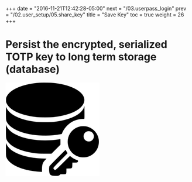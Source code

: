+++
date = "2016-11-21T12:42:28-05:00"
next = "/03.userpass_login"
prev = "/02.user_setup/05.share_key"
title = "Save Key"
toc = true
weight = 26
+++

# Persist the encrypted, serialized TOTP key to long term storage (database)

![secure_db](images/secure_database.png)
